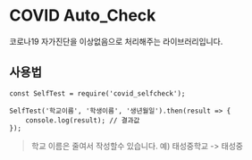 # COVID Auto_Check
코로나19 자가진단을 이상없음으로 처리해주는 라이브러리입니다.

## 사용법

```
const SelfTest = require('covid_selfcheck');

SelfTest('학교이름', '학생이름', '생년월일').then(result => {
    console.log(result); // 결과값
});
```
>학교 이름은 줄여서 작성할수 있습니다. 예) 태성중학교 -> 태성중
